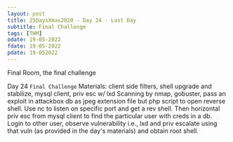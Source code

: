 ```yaml
---
layout: post
title: 25DaysXmas2020 - Day 24 - Last Day 
subtitle: Final Challenge
tags: [THM]
odate: 19-05-2022
fdate: 19-05-2022
pdate: 19-052022
---
```


Final Room, the final challenge

Day 24 `Final Challenge`
Materials: client side filters, shell upgrade and stabilize, mysql client, priv esc w/ lxd
Scanning by nmap, gobuster, pass an exploit in attackbox db as jpeg extension file but php script to open reverse shell. Use nc to listen on specific port and get a rev shell. Then horizontal priv esc from mysql client to find the particular user with creds in a db. Login to other user, observe vulnerability i.e., lxd and priv escalate using that vuln (as provided in the day's materials) and obtain root shell.
